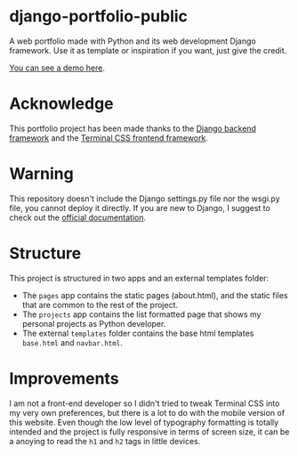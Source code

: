 # django-portfolio-public
A web portfolio made with Python and its web development Django framework. Use it as template or inspiration if you want, just give the credit.

[You can see a demo here](https://fernandoarbex.me).

# Acknowledge
This portfolio project has been made thanks to the [Django backend framework](https://www.djangoproject.com/) and the [Terminal CSS frontend framework](https://terminalcss.xyz/). 

# Warning
This repository doesn't include the Django settings.py file nor the wsgi.py file, you cannot deploy it directly. If you are new to Django, I suggest to check out the [official documentation](https://docs.djangoproject.com/en/3.1/). 

# Structure
This project is structured in two apps and an external templates folder:
* The `pages` app contains the static pages (about.html), and the static files that are common to the rest of the project.
* The `projects` app contains the list formatted page that shows my personal projects as Python developer.
* The external `templates` folder contains the base html templates `base.html` and `navbar.html`.

# Improvements
I am not a front-end developer so I didn't tried to tweak Terminal CSS into my very own preferences, but there is a lot to do with the mobile version of this website. Even though the low level of typography formatting is totally intended and the project is fully responsive in terms of screen size, it can be a anoying to read the `h1` and `h2` tags in little devices.